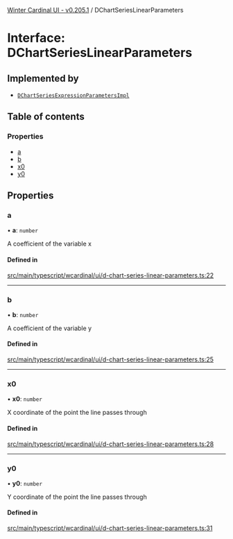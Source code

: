 [Winter Cardinal UI - v0.205.1](../index.md) / DChartSeriesLinearParameters

# Interface: DChartSeriesLinearParameters

## Implemented by

- [`DChartSeriesExpressionParametersImpl`](../classes/DChartSeriesExpressionParametersImpl.md)

## Table of contents

### Properties

- [a](DChartSeriesLinearParameters.md#a)
- [b](DChartSeriesLinearParameters.md#b)
- [x0](DChartSeriesLinearParameters.md#x0)
- [y0](DChartSeriesLinearParameters.md#y0)

## Properties

### a

• **a**: `number`

A coefficient of the variable x

#### Defined in

[src/main/typescript/wcardinal/ui/d-chart-series-linear-parameters.ts:22](https://github.com/winter-cardinal/winter-cardinal-ui/blob/v0.205.1/src/main/typescript/wcardinal/ui/d-chart-series-linear-parameters.ts#L22)

___

### b

• **b**: `number`

A coefficient of the variable y

#### Defined in

[src/main/typescript/wcardinal/ui/d-chart-series-linear-parameters.ts:25](https://github.com/winter-cardinal/winter-cardinal-ui/blob/v0.205.1/src/main/typescript/wcardinal/ui/d-chart-series-linear-parameters.ts#L25)

___

### x0

• **x0**: `number`

X coordinate of the point the line passes through

#### Defined in

[src/main/typescript/wcardinal/ui/d-chart-series-linear-parameters.ts:28](https://github.com/winter-cardinal/winter-cardinal-ui/blob/v0.205.1/src/main/typescript/wcardinal/ui/d-chart-series-linear-parameters.ts#L28)

___

### y0

• **y0**: `number`

Y coordinate of the point the line passes through

#### Defined in

[src/main/typescript/wcardinal/ui/d-chart-series-linear-parameters.ts:31](https://github.com/winter-cardinal/winter-cardinal-ui/blob/v0.205.1/src/main/typescript/wcardinal/ui/d-chart-series-linear-parameters.ts#L31)
